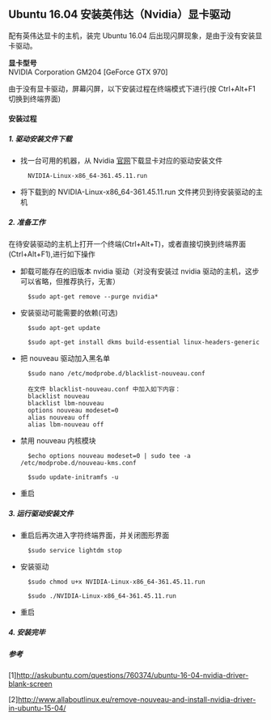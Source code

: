 Ubuntu 16.04 安装英伟达（Nvidia）显卡驱动
-------------------------------------


配有英伟达显卡的主机，装完 Ubuntu 16.04 后出现闪屏现象，是由于没有安装显卡驱动。


**显卡型号**  
NVIDIA Corporation GM204 [GeForce GTX 970]


由于没有显卡驱动，屏幕闪屏，以下安装过程在终端模式下进行(按 Ctrl+Alt+F1 切换到终端界面)


#### **安装过程**
##### 1. 驱动安装文件下载
* 找一台可用的机器，从 Nvidia [官网](http://www.nvidia.com/Download/index.aspx?lang=cn)下载显卡对应的驱动安装文件
		
		NVIDIA-Linux-x86_64-361.45.11.run

* 将下载到的 NVIDIA-Linux-x86_64-361.45.11.run 文件拷贝到待安装驱动的主机


##### 2. 准备工作

在待安装驱动的主机上打开一个终端(Ctrl+Alt+T)，或者直接切换到终端界面(Ctrl+Alt+F1),进行如下操作


* 卸载可能存在的旧版本 nvidia 驱动（对没有安装过 nvidia 驱动的主机，这步可以省略，但推荐执行，无害）

		$sudo apt-get remove --purge nvidia*


* 安装驱动可能需要的依赖(可选)

 		$sudo apt-get update

		$sudo apt-get install dkms build-essential linux-headers-generic

* 把 nouveau 驱动加入黑名单

		$sudo nano /etc/modprobe.d/blacklist-nouveau.conf

		在文件 blacklist-nouveau.conf 中加入如下内容：
		blacklist nouveau
		blacklist lbm-nouveau
		options nouveau modeset=0
		alias nouveau off
		alias lbm-nouveau off

* 禁用 nouveau 内核模块

		$echo options nouveau modeset=0 | sudo tee -a /etc/modprobe.d/nouveau-kms.conf

		$sudo update-initramfs -u

* 重启


##### 3. 运行驱动安装文件


* 重启后再次进入字符终端界面，并关闭图形界面

		$sudo service lightdm stop

* 安装驱动

		$sudo chmod u+x NVIDIA-Linux-x86_64-361.45.11.run

		$sudo ./NVIDIA-Linux-x86_64-361.45.11.run

* 重启


##### 4. 安装完毕


##### 参考


[1]http://askubuntu.com/questions/760374/ubuntu-16-04-nvidia-driver-blank-screen


[2]http://www.allaboutlinux.eu/remove-nouveau-and-install-nvidia-driver-in-ubuntu-15-04/

